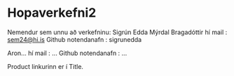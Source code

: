 # Hopaverkefni2

Nemendur sem unnu að verkefninu: 
Sigrún Edda Mýrdal Bragadóttir 
  hí mail : sem24@hi.is
  Github notendanafn : sigrunedda

  Aron...
    hí mail : ... 
    Github notendanafn : ...


Product linkurinn er í Title.